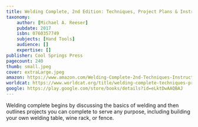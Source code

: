```yaml
---
title: Welding Complete, 2nd Edition: Techniques, Project Plans & Instructions
taxonomy:
	author: [Michael A. Reeser]
	pubdate: 2017
	isbn: 0760357749
	subjects: [Hand Tools]
	audience: []
	expertise: []
publisher: Cool Springs Press
pagecount: 240
thumb: small.jpeg
cover: extraLarge.jpeg
amazon: https://www.amazon.com/Welding-Complete-2nd-Techniques-Instructions/dp/159186691X/ref=sr_1_2?keywords=Welding+complete+%3A+techniques%2C+project+plans+%26+instructions&qid=1571081471&sr=8-2
worldcat: https://www.worldcat.org/title/welding-complete-techniques-project-plans-instructions/oclc/960836664&referer=brief_results
google: https://play.google.com/store/books/details?id=eLktDwAAQBAJ
---
```

Welding complete begins by discussing the basics of welding and then outlines projects you can complete to serve any purpose, including building your own welding table, wine rack, or fence.